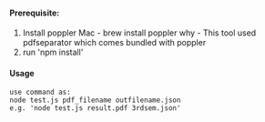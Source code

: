 #### Prerequisite:
1. Install poppler
	Mac - brew install poppler
	why - This tool used pdfseparator which comes bundled with poppler
2. run 'npm install'


#### Usage
	use command as:
	node test.js pdf_filename outfilename.json
	e.g. 'node test.js result.pdf 3rdsem.json'
